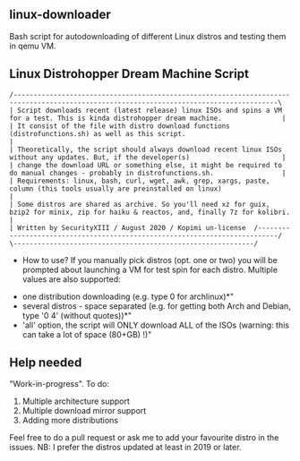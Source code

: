 ## linux-downloader
Bash script for autodownloading of different Linux distros and testing them in qemu VM.

## Linux Distrohopper Dream Machine Script
```
/----------------------------------------------------------------------------------------------------------------------------------------\
| Script downloads recent (latest release) linux ISOs and spins a VM for a test. This is kinda distrohopper dream machine.               |
| It consist of the file with distro download functions (distrofunctions.sh) as well as this script.                                     |
| Theoretically, the script should always download recent linux ISOs without any updates. But, if the developer(s)                       |
| change the download URL or something else, it might be required to do manual changes - probably in distrofunctions.sh.                 |
| Requirements: linux, bash, curl, wget, awk, grep, xargs, paste, column (this tools usually are preinstalled on linux)                  |
| Some distros are shared as archive. So you'll need xz for guix, bzip2 for minix, zip for haiku & reactos, and, finally 7z for kolibri. |
| Written by SecurityXIII / August 2020 / Kopimi un-license  /---------------------------------------------------------------------------/
\------------------------------------------------------------/
```

+ How to use?
If you manually pick distros (opt. one or two) you will be prompted about launching a VM for test spin for each distro.
Multiple values are also supported:
* one distribution downloading (e.g. type 0 for archlinux)*"
* several distros - space separated (e.g. for getting both Arch and Debian, type '0 4' (without quotes))*"
* 'all' option, the script will ONLY download ALL of the ISOs (warning: this can take a lot of space (80+GB) !)"

## Help needed
"Work-in-progress". To do:	
1. Multiple architecture support
2. Multiple download mirror support
3. Adding more distributions

Feel free to do a pull request or ask me to add your favourite distro in the issues.
NB: I prefer the distros updated at least in 2019 or later.
